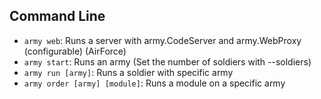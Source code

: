 ## Command Line
- `army web`: Runs a server with army.CodeServer and army.WebProxy (configurable) (AirForce)
- `army start`: Runs an army (Set the number of soldiers with --soldiers)
- `army run [army]`: Runs a soldier with specific army
- `army order [army] [module]`: Runs a module on a specific army